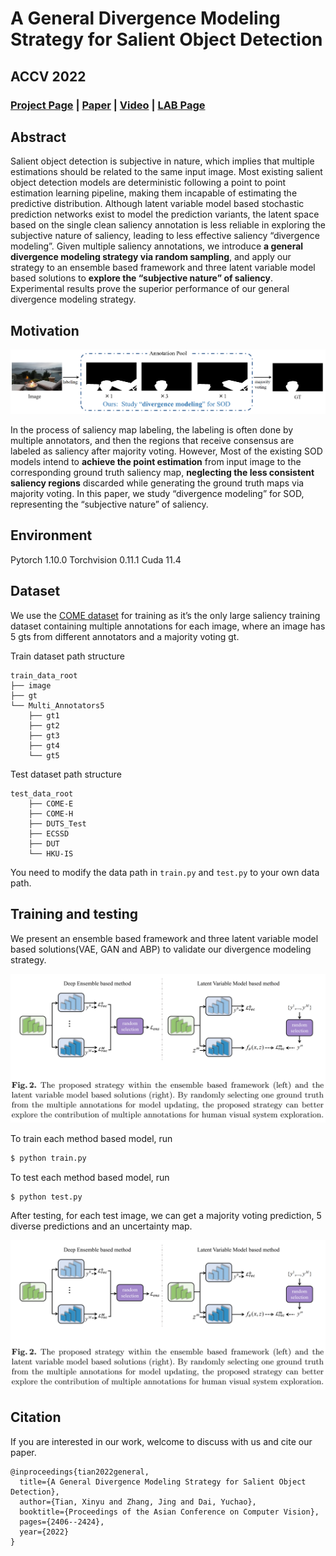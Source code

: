 # A General Divergence Modeling Strategy for Salient Object Detection
## ACCV 2022

### [Project Page](https://npucvr.github.io/Divergence_SOD/) | [Paper](https://openaccess.thecvf.com/content/ACCV2022/papers/Tian_A_General_Divergence_Modeling_Strategy_for_Salient_Object_Detection_ACCV_2022_paper.pdf) | [Video](https://youtu.be/r-9I01TsZNU) | [LAB Page](http://npu-cvr.cn/)

## Abstract
Salient object detection is subjective in nature, which implies that multiple estimations should be related to the same input image. Most existing salient object detection models are deterministic following a point to point estimation learning pipeline, making them incapable of estimating the predictive distribution. Although latent variable model based stochastic prediction networks exist to model the prediction variants, the latent space based on the single clean saliency annotation is less reliable in exploring the subjective nature of saliency, leading to less effective saliency “divergence modeling”. Given multiple saliency annotations, we introduce **a general divergence modeling strategy via random sampling**, and apply our strategy to an ensemble based framework and three latent variable model based solutions to **explore the “subjective nature” of saliency**. Experimental results prove the superior performance of our general divergence modeling strategy.

## Motivation

<!-- ![image](https://github.com/txynwpu/Divergence_SOD/blob/main/image/motivation.PNG) -->
<img src="https://github.com/txynwpu/Divergence_SOD/blob/main/image/motivation.PNG" width="600" alt="net"/><br/>

In the process of saliency map labeling, the labeling is often done by multiple annotators, and then the regions that receive consensus are labeled as saliency after majority voting. However, Most of the existing SOD models intend to **achieve the point estimation** from input image to the corresponding ground truth saliency map, **neglecting the less consistent saliency regions** discarded while generating the ground truth maps via majority voting. In this paper, we study “divergence modeling” for SOD, representing the “subjective nature” of saliency.

## Environment
Pytorch 1.10.0
Torchvision 0.11.1
Cuda 11.4

## Dataset
We use the [COME dataset](https://github.com/JingZhang617/cascaded_rgbd_sod) for training as it’s the only large saliency training dataset containing multiple annotations for each image, where an image has 5 gts from different annotators and a majority voting gt. 

Train dataset path structure

    train_data_root
    ├── image
    ├── gt
    └── Multi_Annotators5
        ├── gt1         
        ├── gt2 
        ├── gt3 
        ├── gt4 
        └── gt5 
        
Test dataset path structure

    test_data_root
        ├── COME-E
        ├── COME-H
        ├── DUTS_Test
        ├── ECSSD
        ├── DUT
        └── HKU-IS
        
You need to modify the data path in `train.py` and `test.py` to your own data path.

## Training and testing
We present an ensemble based framework and three latent variable model based solutions(VAE, GAN and ABP) to validate our divergence modeling strategy. 

<!-- ![image](https://github.com/txynwpu/Divergence_SOD/blob/main/image/network.PNG) -->

<img src="https://github.com/txynwpu/Divergence_SOD/blob/main/image/network.PNG" width="600" alt="net"/><br/>

To train each method based model, run
```bash
$ python train.py
```
To test each method based model, run
```bash
$ python test.py
```
After testing, for each test image, we can get a majority voting prediction, 5 diverse predictions and an uncertainty map.

<!-- ![image](https://github.com/txynwpu/Divergence_SOD/blob/main/image/predictions.PNG) -->
<img src="https://github.com/txynwpu/Divergence_SOD/blob/main/image/network.PNG" width="600" alt="net"/><br/>

## Citation
If you are interested in our work, welcome to discuss with us and cite our paper. 

```
@inproceedings{tian2022general,
  title={A General Divergence Modeling Strategy for Salient Object Detection},
  author={Tian, Xinyu and Zhang, Jing and Dai, Yuchao},
  booktitle={Proceedings of the Asian Conference on Computer Vision},
  pages={2406--2424},
  year={2022}
}
```



        

